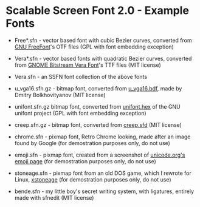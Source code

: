 Scalable Screen Font 2.0 - Example Fonts
========================================

 - Free*.sfn - vector based font with cubic Bezier curves, converted from [GNU FreeFont](https://www.gnu.org/software/freefont/)'s OTF files (GPL with font embedding exception)

 - Vera*.sfn - vector based fonts with quadratic Bezier curves, converted from [GNOME Bitstream Vera Font](https://www.gnome.org/fonts/)'s TTF files (MIT license)

 - Vera.sfn - an SSFN font collection of the above fonts

 - u_vga16.sfn.gz - bitmap font, converted from [u_vga16.bdf](http://www.inp.nsk.su/~bolkhov/files/fonts/univga/), made by Dmitry Bolkhovityanov (MIT license)

 - unifont.sfn.gz bitmap font, converted from [unifont.hex](http://unifoundry.com/unifont/index.html) of the GNU unifont project (GPL with font embedding exception)

 - creep.sfn.gz - bitmap font, converted from [creep.sfd](https://github.com/romeovs/creep/releases) (MIT license)

 - chrome.sfn - pixmap font, Retro Chrome looking, made after an image found by Google (for demostration purposes only, do not use)

 - emoji.sfn - pixmap font, created from a screenshot of [unicode.org's emoji page](http://www.unicode.org/emoji/charts/full-emoji-list.html) (for demostration purposes only, do not use)

 - stoneage.sfn - pixmap font from an old DOS game, which I rewrote for Linux, [xstoneage](https://gitlab.com/bztsrc/xstoneage) (for demostration purposes only, do not use)

 - bende.sfn - my little boy's secret writing system, with ligatures, entirely made with sfnedit (MIT license)

